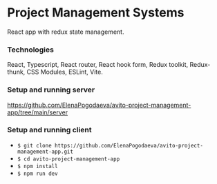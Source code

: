 # Project Management Systems

React app with redux state management.

### Technologies

React, Typescript, React router, React hook form, Redux toolkit, Redux-thunk, CSS Modules, ESLint, Vite.

### Setup and running server
https://github.com/ElenaPogodaeva/avito-project-management-app/tree/main/server

### Setup and running client

- `$ git clone https://github.com/ElenaPogodaeva/avito-project-management-app.git`
- `$ cd avito-project-management-app`
- `$ npm install`
- `$ npm run dev`